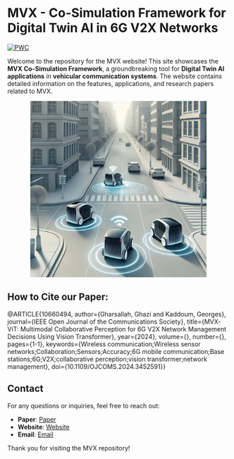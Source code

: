 # MVX - Co-Simulation Framework for Digital Twin AI in 6G V2X Networks

[![PWC](https://img.shields.io/endpoint.svg?url=https://paperswithcode.com/badge/mvx-vit-multimodal-collaborative-perception-1/beam-prediction-on-mvx)](https://paperswithcode.com/sota/beam-prediction-on-mvx?p=mvx-vit-multimodal-collaborative-perception-1)

Welcome to the repository for the MVX website! This site showcases the **MVX Co-Simulation Framework**, a groundbreaking tool for **Digital Twin AI applications** in **vehicular communication systems**. The website contains detailed information on the features, applications, and research papers related to MVX.

<div align="center">
    <img src="MVX.webp" alt="" width="400"/>
</div>

## How to Cite our Paper:

@ARTICLE{10660494,
  author={Gharsallah, Ghazi and Kaddoum, Georges},
  journal={IEEE Open Journal of the Communications Society}, 
  title={MVX-ViT: Multimodal Collaborative Perception for 6G V2X Network Management Decisions Using Vision Transformer}, 
  year={2024},
  volume={},
  number={},
  pages={1-1},
  keywords={Wireless communication;Wireless sensor networks;Collaboration;Sensors;Accuracy;6G mobile communication;Base stations;6G;V2X;collaborative perception;vision transformer;network management},
  doi={10.1109/OJCOMS.2024.3452591}}

## Contact

For any questions or inquiries, feel free to reach out:
- **Paper**: [Paper](https://ieeexplore.ieee.org/abstract/document/10660494)
- **Website**: [Website](https://ghazigh.github.io/MVX/)
- **Email**: [Email](gharsallahghazi@gmail.com)


Thank you for visiting the MVX repository!
